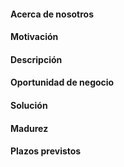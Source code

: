 #### Acerca de nosotros
#### Motivación
#### Descripción
#### Oportunidad de negocio
#### **Solución**
#### Madurez
#### Plazos previstos